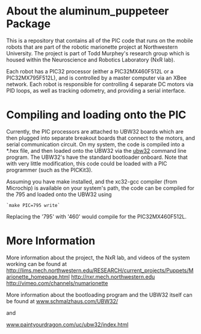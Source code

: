 About the aluminum_puppeteer Package
====================================

This is a repository that contains all of the PIC code that runs on the mobile
robots that are part of the robotic marionette project at Northwestern
University.  The project is part of Todd Murphey's research group which is
housed within the Neuroscience and Robotics Laboratory (NxR lab).

Each robot has a PIC32 processor (either a PIC32MX460F512L or a
PIC32MX795F512L), and is controlled by a master computer via an XBee network.
Each robot is responsible for controlling 4 separate DC motors via PID loops, as
well as tracking odometry, and providing a serial interface.  


Compiling and loading onto the PIC
==================================

Currently, the PIC processors are attached to UBW32 boards which are then
plugged into separate breakout boards that connect to the motors, and serial
communication circuit.  On my system, the code is compiled into a *.hex file,
and then loaded onto the UBW32 via the
[ubw32](www.paintyourdragon.com/uc/ubw32/index.html) command line program.  The
UBW32's have the standard bootloader onboard.  Note that with very little
modification, this code could be loaded with a PIC programmer (such as the
PICKit3).

Assuming you have make installed, and the xc32-gcc compiler (from Microchip) is
available on your system's path, the code can be compiled for the 795 and loaded
onto the UBW32 using

    `make PIC=795 write`

Replacing the '795' with '460' would compile for the PIC32MX460F512L.  


More Information
================

More information about the project, the NxR lab, and videos of the system
working can be found at
http://lims.mech.northwestern.edu/RESEARCH/current_projects/Puppets/Marionette_homepage.html
http://nxr.mech.northwestern.edu
http://vimeo.com/channels/numarionette


More information about the bootloading program and the UBW32 itself
can be found at
www.schmalzhaus.com/UBW32/ 

and 

www.paintyourdragon.com/uc/ubw32/index.html
